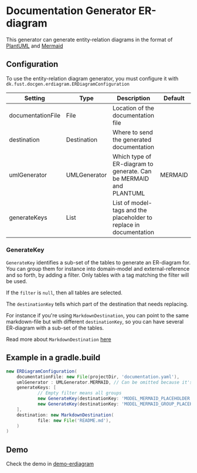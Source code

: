 # Documentation Generator ER-diagram

This generator can generate entity-relation diagrams in the format of [PlantUML](https://plantuml.com/) and [Mermaid](https://mermaid.js.org/)

## Configuration

To use the entity-relation diagram generator, you must configure it with `dk.fust.docgen.erdiagram.ERDiagramConfiguration`

| Setting           | 	Type             | Description                                                        | 	Default |
|-------------------|-------------------|--------------------------------------------------------------------|----------|
| documentationFile | File              | Location of the documentation file                                 |          |
| destination       | Destination       | Where to send the generated documentation                          |          | 
| umlGenerator      | UMLGenerator      | Which type of ER-diagram to generate. Can be MERMAID and PLANTUML  | MERMAID  |
| generateKeys      | List<GenerateKey> | List of model-tags and the placeholder to replace in documentation |          | 

### GenerateKey

`GenerateKey` identifies a sub-set of the tables to generate an ER-diagram for.
You can group them for instance into domain-model and external-reference and so forth, by adding a filter.
Only tables with a tag matching the filter will be used.

If the `filter` is `null`, then all tables are selected.

The `destinationKey` tells which part of the destination that needs replacing.

For instance if you're using `MarkdownDestination`, you can point to the same markdown-file but with different `destinationKey`, 
so you can have several ER-diagram with a sub-set of the tables.

Read more about `MarkdownDestination` [here](../README.md#dkfustdocgendestinationmarkdowndestination-)

## Example in a gradle.build
```groovy
new ERDiagramConfiguration(
    documentationFile: new File(projectDir, 'documentation.yaml'),
    umlGenerator : UMLGenerator.MERMAID, // Can be omitted because it's default
    generateKeys: [
            // Empty filter means all groups
            new GenerateKey(destinationKey: 'MODEL_MERMAID_PLACEHOLDER'),
            new GenerateKey(destinationKey: 'MODEL_MERMAID_GROUP_PLACEHOLDER', filter: 'my_group')
    ],
    destination: new MarkdownDestination(
            file: new File('README.md'),
    )
)
```

## Demo

Check the demo in [demo-erdiagram](../demos/demo-erdiagram)

